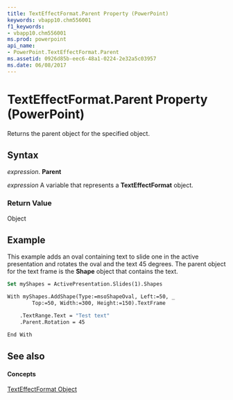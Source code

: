 ```yaml
---
title: TextEffectFormat.Parent Property (PowerPoint)
keywords: vbapp10.chm556001
f1_keywords:
- vbapp10.chm556001
ms.prod: powerpoint
api_name:
- PowerPoint.TextEffectFormat.Parent
ms.assetid: 0926d85b-eec6-48a1-0224-2e32a5c03957
ms.date: 06/08/2017
---
```



# TextEffectFormat.Parent Property (PowerPoint)

Returns the parent object for the specified object.


## Syntax

 _expression_. **Parent**

 _expression_ A variable that represents a **TextEffectFormat** object.


### Return Value

Object


## Example

This example adds an oval containing text to slide one in the active presentation and rotates the oval and the text 45 degrees. The parent object for the text frame is the  **Shape** object that contains the text.


```vb
Set myShapes = ActivePresentation.Slides(1).Shapes

With myShapes.AddShape(Type:=msoShapeOval, Left:=50, _
        Top:=50, Width:=300, Height:=150).TextFrame

    .TextRange.Text = "Test text"
    .Parent.Rotation = 45

End With
```


## See also


#### Concepts


[TextEffectFormat Object](PowerPoint.TextEffectFormat.md)

